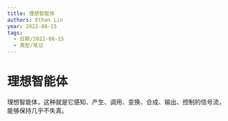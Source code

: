 ```yaml
---
title: 理想智能体
authors: Ethan Lin
year: 2022-08-15 
tags:
  - 日期/2022-08-15 
  - 类型/笔记 
---
```



# 理想智能体







理想智能体，这种就是它感知、产生、调用、变换、合成、输出、控制的信号流，能够保持几乎不失真。